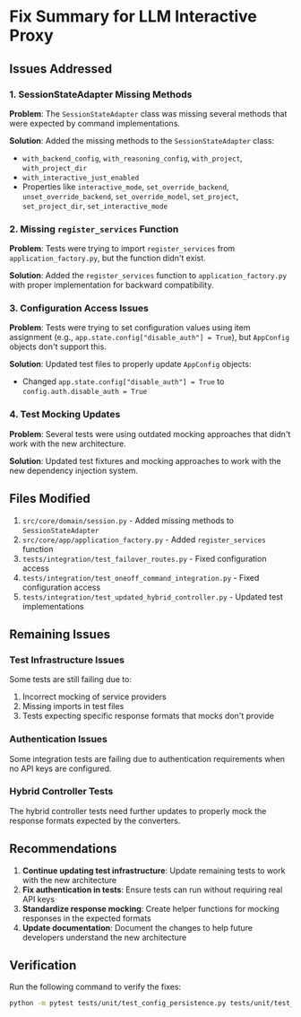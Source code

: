 # Fix Summary for LLM Interactive Proxy

## Issues Addressed

### 1. SessionStateAdapter Missing Methods
**Problem**: The `SessionStateAdapter` class was missing several methods that were expected by command implementations.

**Solution**: Added the missing methods to the `SessionStateAdapter` class:
- `with_backend_config`, `with_reasoning_config`, `with_project`, `with_project_dir`
- `with_interactive_just_enabled`
- Properties like `interactive_mode`, `set_override_backend`, `unset_override_backend`, `set_override_model`, `set_project`, `set_project_dir`, `set_interactive_mode`

### 2. Missing `register_services` Function
**Problem**: Tests were trying to import `register_services` from `application_factory.py`, but the function didn't exist.

**Solution**: Added the `register_services` function to `application_factory.py` with proper implementation for backward compatibility.

### 3. Configuration Access Issues
**Problem**: Tests were trying to set configuration values using item assignment (e.g., `app.state.config["disable_auth"] = True`), but `AppConfig` objects don't support this.

**Solution**: Updated test files to properly update `AppConfig` objects:
- Changed `app.state.config["disable_auth"] = True` to `config.auth.disable_auth = True`

### 4. Test Mocking Updates
**Problem**: Several tests were using outdated mocking approaches that didn't work with the new architecture.

**Solution**: Updated test fixtures and mocking approaches to work with the new dependency injection system.

## Files Modified

1. `src/core/domain/session.py` - Added missing methods to `SessionStateAdapter`
2. `src/core/app/application_factory.py` - Added `register_services` function
3. `tests/integration/test_failover_routes.py` - Fixed configuration access
4. `tests/integration/test_oneoff_command_integration.py` - Fixed configuration access
5. `tests/integration/test_updated_hybrid_controller.py` - Updated test implementations

## Remaining Issues

### Test Infrastructure Issues
Some tests are still failing due to:
1. Incorrect mocking of service providers
2. Missing imports in test files
3. Tests expecting specific response formats that mocks don't provide

### Authentication Issues
Some integration tests are failing due to authentication requirements when no API keys are configured.

### Hybrid Controller Tests
The hybrid controller tests need further updates to properly mock the response formats expected by the converters.

## Recommendations

1. **Continue updating test infrastructure**: Update remaining tests to work with the new architecture
2. **Fix authentication in tests**: Ensure tests can run without requiring real API keys
3. **Standardize response mocking**: Create helper functions for mocking responses in the expected formats
4. **Update documentation**: Document the changes to help future developers understand the new architecture

## Verification

Run the following command to verify the fixes:
```bash
python -m pytest tests/unit/test_config_persistence.py tests/unit/test_model_discovery.py -v
```